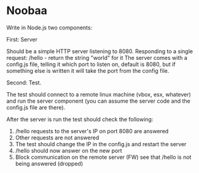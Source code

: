 # Noobaa

Write in Node.js two components:

First: Server

Should be a simple HTTP server listening to 8080. Responding to a single request:
/hello - return the string "world" for it
    The server comes with a config.js file, telling it which port to listen on, default is 8080, but if something else is written it will take the port from the config file.

Second:
Test.

The test should connect to a remote linux machine (vbox, esx, whatever) and run the server component (you can assume the server code and the config.js file are there).

After the server is run the test should check the following:
1. /hello requests to the server's IP on port 8080 are answered
2. Other requests are not answered
3. The test should change the IP in the config.js and restart the server
4. /hello should now answer on the new port
5. Block communication on the remote server (FW) see that /hello is not being answered (dropped)

